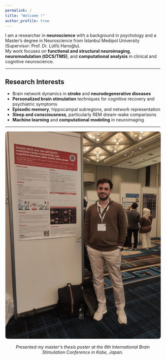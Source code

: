 ```yaml
---
permalink: /
title: "Welcome !"
author_profile: true
---
```


I am a researcher in **neuroscience** with a background in psychology and a Master’s degree in Neuroscience from İstanbul Medipol University (Supervisor: Prof. Dr. Lütfü Hanoğlu).  
My work focuses on **functional and structural neuroimaging**, **neuromodulation (tDCS/TMS)**, and **computational analysis** in clinical and cognitive neuroscience.


---

## Research Interests
- Brain network dynamics in **stroke** and **neurodegenerative diseases**
- **Personalized brain stimulation** techniques for cognitive recovery and psychiatric symptoms
- **Episodic memory**, hippocampal subregions, and network representation
- **Sleep and consciousness**, particularly REM dream-wake comparisons
- **Machine learning** and **computational modeling** in neuroimaging

---

<div style="text-align: center;">
  <img src="/images/poster1.jpg" alt="Poster" style="max-width:100%; height:auto; border:1px solid #ccc; border-radius:8px;">
  <p><em>Presented my master's thesis poster at the 6th International Brain Stimulation Conference in Kobe, Japan.</em></p>
</div>
